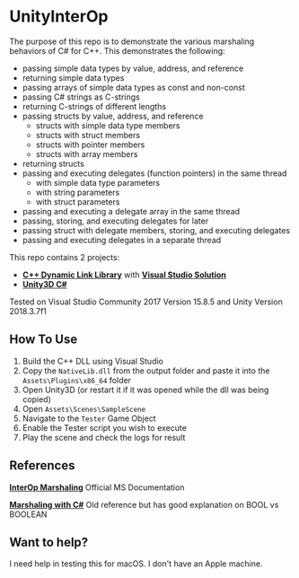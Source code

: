 # UnityInterOp

The purpose of this repo is to demonstrate the various marshaling behaviors of C# for C++. This demonstrates the following:
- passing simple data types by value, address, and reference
- returning simple data types
- passing arrays of simple data types as const and non-const
- passing C# strings as C-strings
- returning C-strings of different lengths
- passing structs by value, address, and reference
  - structs with simple data type members
  - structs with struct members
  - structs with pointer members
  - structs with array members
- returning structs
- passing and executing delegates (function pointers) in the same thread
  - with simple data type parameters
  - with string parameters
  - with struct parameters
- passing and executing a delegate array in the same thread
- passing, storing, and executing delegates for later
- passing struct with delegate members, storing, and executing delegates
- passing and executing delegates in a separate thread

This repo contains 2 projects:
- [**C++ Dynamic Link Library**](NativeLib) with [**Visual Studio Solution**](NativeLib/Visual%20Studio)
- [**Unity3D C#**](../..)

Tested on Visual Studio Community 2017 Version 15.8.5 and Unity Version 2018.3.7f1

## How To Use
1. Build the C++ DLL using Visual Studio
2. Copy the `NativeLib.dll` from the output folder and paste it into the `Assets\Plugins\x86_64` folder
3. Open Unity3D (or restart it if it was opened while the dll was being copied)
4. Open `Assets\Scenes\SampleScene`
5. Navigate to the `Tester` Game Object
6. Enable the Tester script you wish to execute
7. Play the scene and check the logs for result

## References
[**InterOp Marshaling**](https://docs.microsoft.com/en-us/dotnet/framework/interop/interop-marshaling?view=netframework-4.8) Official MS Documentation

[**Marshaling with C#**](https://www.codeproject.com/Articles/66245/Marshaling-with-Csharp-Chapter-1-Introducing-Marsh.aspx) Old reference but has good explanation on BOOL vs BOOLEAN

## Want to help?
I need help in testing this for macOS. I don't have an Apple machine.
